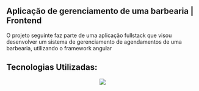## Aplicação de gerenciamento de uma barbearia | Frontend
O projeto seguinte faz parte de uma aplicação fullstack que visou desenvolver um sistema de gerenciamento de agendamentos de uma barbearia, utilizando o framework angular

## Tecnologias Utilizadas:

 <p align="center">
  <a href="https://skillicons.dev">
    <img src="https://skillicons.dev/icons?i=html,css,typescript,angular" />
  </a>
</p>
